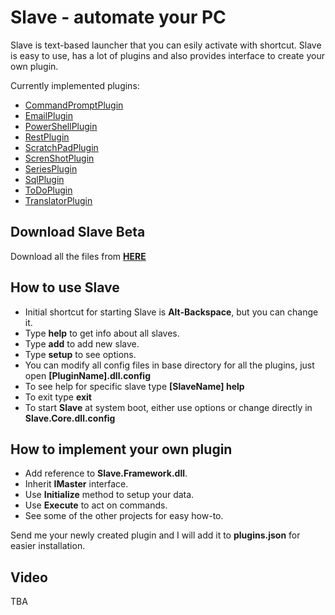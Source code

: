 # Slave - automate your PC
Slave is text-based launcher that you can esily activate with shortcut. Slave is easy to use, has a lot of plugins and also provides interface to create your own plugin.

Currently implemented plugins:
- [CommandPromptPlugin](https://github.com/neemesis/Slave/tree/master/Slave.CommandPromptPlugin)
- [EmailPlugin](https://github.com/neemesis/Slave/tree/master/Slave.EmailPlugin)
- [PowerShellPlugin](https://github.com/neemesis/Slave/tree/master/Slave.PowerShellPlugin)
- [RestPlugin](https://github.com/neemesis/Slave/tree/master/Slave.RestPlugin)
- [ScratchPadPlugin](https://github.com/neemesis/Slave/tree/master/Slave.ScratchPadPlugin)
- [ScrenShotPlugin](https://github.com/neemesis/Slave/tree/master/Slave.ScreenShotPlugin)
- [SeriesPlugin](https://github.com/neemesis/Slave/tree/master/Slave.SeriesPlugin)
- [SqlPlugin](https://github.com/neemesis/Slave/tree/master/Slave.SqlPlugin)
- [ToDoPlugin](https://github.com/neemesis/Slave/tree/master/Slave.ToDoPlugin)
- [TranslatorPlugin](https://github.com/neemesis/Slave/tree/master/Slave.TranslatorPlugin)

## Download Slave Beta
Download all the files from **[HERE](https://github.com/neemesis/Slave/tree/master/Slave.Core/bin/Release)**

## How to use Slave
- Initial shortcut for starting Slave is **Alt-Backspace**, but you can change it.
- Type **help** to get info about all slaves.
- Type **add** to add new slave.
- Type **setup** to see options.
- You can modify all config files in base directory for all the plugins, just open **[PluginName].dll.config**
- To see help for specific slave type **[SlaveName] help**
- To exit type **exit**
- To start **Slave** at system boot, either use options or change directly in  **Slave.Core.dll.config**

## How to implement your own plugin
- Add reference to **Slave.Framework.dll**.
- Inherit **IMaster** interface.
- Use **Initialize** method to setup your data.
- Use **Execute** to act on commands.
- See some of the other projects for easy how-to.

Send me your newly created plugin and I will add it to **plugins.json** for easier installation.

## Video
TBA